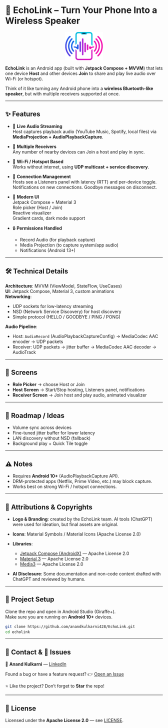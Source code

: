 # 📡 EchoLink – Turn Your Phone Into a Wireless Speaker

<p align="center">
  <img src="docs/logo.png" alt="EchoLink Logo" width="120"/>
</p>

**EchoLink** is an Android app (built with **Jetpack Compose + MVVM**) that lets one device **Host** and other devices **Join** to share and play live audio over Wi-Fi (or hotspot).

Think of it like turning any Android phone into a **wireless Bluetooth-like speaker**, but with multiple receivers supported at once.

---

## ✨ Features

- 🎵 **Live Audio Streaming**  
  Host captures playback audio (YouTube Music, Spotify, local files) via **MediaProjection + AudioPlaybackCapture**.

- 📲 **Multiple Receivers**  
  Any number of nearby devices can Join a host and play in sync.

- 📡 **Wi-Fi / Hotspot Based**  
  Works without internet, using **UDP multicast + service discovery**.

- 🔔 **Connection Management**  
  Hosts see a Listeners panel with latency (RTT) and per-device toggle.  
  Notifications on new connections. Goodbye messages on disconnect.

- 🎨 **Modern UI**  
  Jetpack Compose + Material 3  
  Role picker (Host / Join)  
  Reactive visualizer  
  Gradient cards, dark mode support

- 🔒 **Permissions Handled**  
  - Record Audio (for playback capture)  
  - Media Projection (to capture system/app audio)  
  - Notifications (Android 13+)  

---

## 🛠 Technical Details

**Architecture**: MVVM (ViewModel, StateFlow, UseCases)  
**UI**: Jetpack Compose, Material 3, custom animations  
**Networking**:
- UDP sockets for low-latency streaming
- NSD (Network Service Discovery) for host discovery
- Simple protocol (HELLO / GOODBYE / PING / PONG)

**Audio Pipeline**:
- Host: `AudioRecord` (AudioPlaybackCaptureConfig) → MediaCodec AAC encoder → UDP packets  
- Receiver: UDP packets → jitter buffer → MediaCodec AAC decoder → AudioTrack  

---

## 📱 Screens

- **Role Picker** → choose Host or Join  
- **Host Screen** → Start/Stop hosting, Listeners panel, notifications  
- **Receiver Screen** → Join host and play audio, animated visualizer  

---

## 🚀 Roadmap / Ideas

- Volume sync across devices  
- Fine-tuned jitter buffer for lower latency  
- LAN discovery without NSD (fallback)  
- Background play + Quick Tile toggle  

---

## ⚠️ Notes

- Requires **Android 10+** (AudioPlaybackCapture API).  
- DRM-protected apps (Netflix, Prime Video, etc.) may block capture.  
- Works best on strong Wi-Fi / hotspot connections.  

---

## 📜 Attributions & Copyrights

- **Logo & Branding**: created by the EchoLink team. AI tools (ChatGPT) were used for ideation, but final assets are original.  
- **Icons**: Material Symbols / Material Icons (Apache License 2.0)  
- **Libraries**:  
  - [Jetpack Compose (AndroidX)](https://developer.android.com/jetpack/compose) — Apache License 2.0  
  - [Material 3](https://m3.material.io/) — Apache License 2.0  
  - [Media3](https://developer.android.com/guide/topics/media/media3) — Apache License 2.0  

- **AI Disclosure**: Some documentation and non-code content drafted with ChatGPT and reviewed by humans.  

---

## 📂 Project Setup

Clone the repo and open in Android Studio (Giraffe+).  
Make sure you are running on **Android 10+** devices.

```bash
git clone https://github.com/anandkulkarni428/EchoLink.git
cd echolink
```

---

## 📧 Contact & 🐛 Issues

👤 **Anand Kulkarni** — [LinkedIn](https://www.linkedin.com/in/anand-kulkarni-418249188/)  

Found a bug or have a feature request? 👉 [Open an Issue](https://github.com/anandkulkarni428/EchoLink/issues)  

⭐ Like the project? Don’t forget to **Star** the repo!

---

## 📖 License

Licensed under the **Apache License 2.0** — see [LICENSE](LICENSE).


